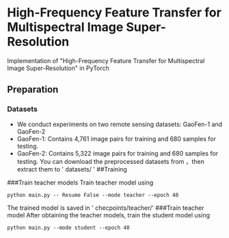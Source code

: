 # High-Frequency Feature Transfer for Multispectral Image Super-Resolution


Implementation of "High-Frequency Feature Transfer for Multispectral Image Super-Resolution" in PyTorch
## Preparation


### Datasets
* We conduct experiments on two remote sensing datasets: GaoFen-1 and GaoFen-2
* GaoFen-1: Contains 4,761 image pairs for training and 680 samples for testing.
* GaoFen-2: Contains 5,322 image pairs for training and 680 samples for testing.
You can download the preprocessed datasets from ，then extract them to  ' datasets/ '
##Training


###Train teacher models
Train teacher model using
```
python main.py -- Resume False --mode teacher --epoch 40
```
The trained model is saved in ' checpoints/teacher/'
###Train teacher model
After obtaining the teacher models, train the student model using
```
python main.py --mode student --epoch 40
```
